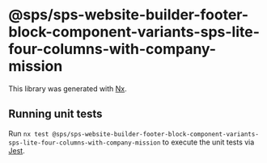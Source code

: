 # @sps/sps-website-builder-footer-block-component-variants-sps-lite-four-columns-with-company-mission

This library was generated with [Nx](https://nx.dev).

## Running unit tests

Run `nx test @sps/sps-website-builder-footer-block-component-variants-sps-lite-four-columns-with-company-mission` to execute the unit tests via [Jest](https://jestjs.io).
